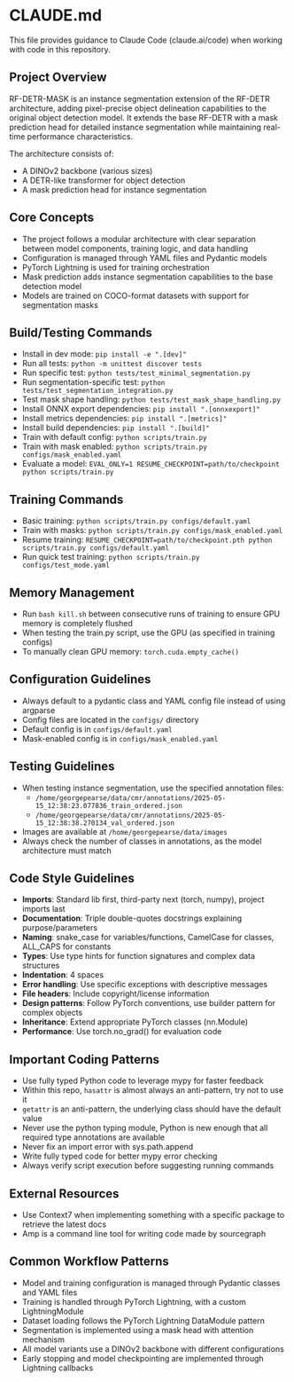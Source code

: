 # CLAUDE.md

This file provides guidance to Claude Code (claude.ai/code) when working with code in this repository.

## Project Overview

RF-DETR-MASK is an instance segmentation extension of the RF-DETR architecture, adding pixel-precise object delineation capabilities to the original object detection model. It extends the base RF-DETR with a mask prediction head for detailed instance segmentation while maintaining real-time performance characteristics.

The architecture consists of:
- A DINOv2 backbone (various sizes)
- A DETR-like transformer for object detection
- A mask prediction head for instance segmentation

## Core Concepts

- The project follows a modular architecture with clear separation between model components, training logic, and data handling
- Configuration is managed through YAML files and Pydantic models
- PyTorch Lightning is used for training orchestration
- Mask prediction adds instance segmentation capabilities to the base detection model
- Models are trained on COCO-format datasets with support for segmentation masks

## Build/Testing Commands

- Install in dev mode: `pip install -e ".[dev]"`
- Run all tests: `python -m unittest discover tests`
- Run specific test: `python tests/test_minimal_segmentation.py`
- Run segmentation-specific test: `python tests/test_segmentation_integration.py`
- Test mask shape handling: `python tests/test_mask_shape_handling.py`
- Install ONNX export dependencies: `pip install ".[onnxexport]"`
- Install metrics dependencies: `pip install ".[metrics]"`
- Install build dependencies: `pip install ".[build]"`
- Train with default config: `python scripts/train.py`
- Train with mask enabled: `python scripts/train.py configs/mask_enabled.yaml`
- Evaluate a model: `EVAL_ONLY=1 RESUME_CHECKPOINT=path/to/checkpoint python scripts/train.py`

## Training Commands

- Basic training: `python scripts/train.py configs/default.yaml`
- Train with masks: `python scripts/train.py configs/mask_enabled.yaml`
- Resume training: `RESUME_CHECKPOINT=path/to/checkpoint.pth python scripts/train.py configs/default.yaml`
- Run quick test training: `python scripts/train.py configs/test_mode.yaml`

## Memory Management

- Run `bash kill.sh` between consecutive runs of training to ensure GPU memory is completely flushed
- When testing the train.py script, use the GPU (as specified in training configs)
- To manually clean GPU memory: `torch.cuda.empty_cache()`

## Configuration Guidelines

- Always default to a pydantic class and YAML config file instead of using argparse
- Config files are located in the `configs/` directory
- Default config is in `configs/default.yaml`
- Mask-enabled config is in `configs/mask_enabled.yaml`

## Testing Guidelines

- When testing instance segmentation, use the specified annotation files:
  - `/home/georgepearse/data/cmr/annotations/2025-05-15_12:38:23.077836_train_ordered.json`
  - `/home/georgepearse/data/cmr/annotations/2025-05-15_12:38:38.270134_val_ordered.json`
- Images are available at `/home/georgepearse/data/images`
- Always check the number of classes in annotations, as the model architecture must match

## Code Style Guidelines

- **Imports**: Standard lib first, third-party next (torch, numpy), project imports last
- **Documentation**: Triple double-quotes docstrings explaining purpose/parameters
- **Naming**: snake_case for variables/functions, CamelCase for classes, ALL_CAPS for constants
- **Types**: Use type hints for function signatures and complex data structures
- **Indentation**: 4 spaces
- **Error handling**: Use specific exceptions with descriptive messages
- **File headers**: Include copyright/license information
- **Design patterns**: Follow PyTorch conventions, use builder pattern for complex objects
- **Inheritance**: Extend appropriate PyTorch classes (nn.Module)
- **Performance**: Use torch.no_grad() for evaluation code

## Important Coding Patterns

- Use fully typed Python code to leverage mypy for faster feedback
- Within this repo, `hasattr` is almost always an anti-pattern, try not to use it
- `getattr` is an anti-pattern, the underlying class should have the default value
- Never use the python typing module, Python is new enough that all required type annotations are available
- Never fix an import error with sys.path.append
- Write fully typed code for better mypy error checking
- Always verify script execution before suggesting running commands

## External Resources

- Use Context7 when implementing something with a specific package to retrieve the latest docs
- Amp is a command line tool for writing code made by sourcegraph

## Common Workflow Patterns

- Model and training configuration is managed through Pydantic classes and YAML files
- Training is handled through PyTorch Lightning, with a custom LightningModule
- Dataset loading follows the PyTorch Lightning DataModule pattern
- Segmentation is implemented using a mask head with attention mechanism
- All model variants use a DINOv2 backbone with different configurations
- Early stopping and model checkpointing are implemented through Lightning callbacks